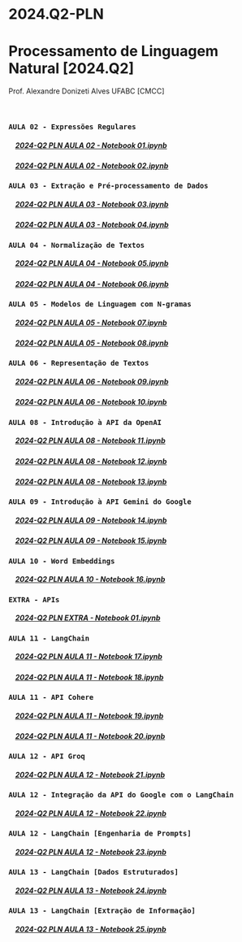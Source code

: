 # 2024.Q2-PLN

# Processamento de Linguagem Natural [2024.Q2]
Prof. Alexandre Donizeti Alves
UFABC [CMCC]

<br>

### `AULA 02 - Expressões Regulares`

##### &nbsp;&nbsp;&nbsp; [2024-Q2 PLN AULA 02 - Notebook 01.ipynb](https://github.com/adalves-ufabc/2024.Q2-PLN/blob/main/aulas/2024_Q2_PLN_AULA_02_Notebook_01.ipynb)
##### &nbsp;&nbsp;&nbsp; [2024-Q2 PLN AULA 02 - Notebook 02.ipynb](https://github.com/adalves-ufabc/2024.Q2-PLN/blob/main/aulas/2024_Q2_PLN_AULA_02_Notebook_02.ipynb)

### `AULA 03 - Extração e Pré-processamento de Dados`

##### &nbsp;&nbsp;&nbsp; [2024-Q2 PLN AULA 03 - Notebook 03.ipynb](https://github.com/adalves-ufabc/2024.Q2-PLN/blob/main/aulas/2024_Q2_PLN_AULA_03_Notebook_03.ipynb)
##### &nbsp;&nbsp;&nbsp; [2024-Q2 PLN AULA 03 - Notebook 04.ipynb](https://github.com/adalves-ufabc/2024.Q2-PLN/blob/main/aulas/2024_Q2_PLN_AULA_03_Notebook_04.ipynb)

### `AULA 04 - Normalização de Textos`

##### &nbsp;&nbsp;&nbsp; [2024-Q2 PLN AULA 04 - Notebook 05.ipynb](https://github.com/adalves-ufabc/2024.Q2-PLN/blob/main/aulas/2024_Q2_PLN_AULA_04_Notebook_05.ipynb)
##### &nbsp;&nbsp;&nbsp; [2024-Q2 PLN AULA 04 - Notebook 06.ipynb](https://github.com/adalves-ufabc/2024.Q2-PLN/blob/main/aulas/2024_Q2_PLN_AULA_04_Notebook_06.ipynb)

### `AULA 05 - Modelos de Linguagem com N-gramas`

##### &nbsp;&nbsp;&nbsp; [2024-Q2 PLN AULA 05 - Notebook 07.ipynb](https://github.com/adalves-ufabc/2024.Q2-PLN/blob/main/aulas/2024_Q2_PLN_AULA_05_Notebook_07.ipynb)
##### &nbsp;&nbsp;&nbsp; [2024-Q2 PLN AULA 05 - Notebook 08.ipynb](https://github.com/adalves-ufabc/2024.Q2-PLN/blob/main/aulas/2024_Q2_PLN_AULA_05_Notebook_08.ipynb)

### `AULA 06 - Representação de Textos`

##### &nbsp;&nbsp;&nbsp; [2024-Q2 PLN AULA 06 - Notebook 09.ipynb](https://github.com/adalves-ufabc/2024.Q2-PLN/blob/main/aulas/2024_Q2_PLN_AULA_06_Notebook_09.ipynb)
##### &nbsp;&nbsp;&nbsp; [2024-Q2 PLN AULA 06 - Notebook 10.ipynb](https://github.com/adalves-ufabc/2024.Q2-PLN/blob/main/aulas/2024_Q2_PLN_AULA_06_Notebook_10.ipynb)

### `AULA 08 - Introdução à API da OpenAI`

##### &nbsp;&nbsp;&nbsp; [2024-Q2 PLN AULA 08 - Notebook 11.ipynb](https://github.com/adalves-ufabc/2024.Q2-PLN/blob/main/aulas/2024_Q2_PLN_AULA_08_Notebook_11.ipynb)
##### &nbsp;&nbsp;&nbsp; [2024-Q2 PLN AULA 08 - Notebook 12.ipynb](https://github.com/adalves-ufabc/2024.Q2-PLN/blob/main/aulas/2024_Q2_PLN_AULA_08_Notebook_12.ipynb)
##### &nbsp;&nbsp;&nbsp; [2024-Q2 PLN AULA 08 - Notebook 13.ipynb](https://github.com/adalves-ufabc/2024.Q2-PLN/blob/main/aulas/2024_Q2_PLN_AULA_08_Notebook_13.ipynb)

### `AULA 09 - Introdução à API Gemini do Google`

##### &nbsp;&nbsp;&nbsp; [2024-Q2 PLN AULA 09 - Notebook 14.ipynb](https://github.com/adalves-ufabc/2024.Q2-PLN/blob/main/aulas/2024_Q2_PLN_AULA_09_Notebook_14.ipynb)
##### &nbsp;&nbsp;&nbsp; [2024-Q2 PLN AULA 09 - Notebook 15.ipynb](https://github.com/adalves-ufabc/2024.Q2-PLN/blob/main/aulas/2024_Q2_PLN_AULA_09_Notebook_15.ipynb)

### `AULA 10 - Word Embeddings`

##### &nbsp;&nbsp;&nbsp; [2024-Q2 PLN AULA 10 - Notebook 16.ipynb](https://github.com/adalves-ufabc/2024.Q2-PLN/blob/main/aulas/2024_Q2_PLN_AULA_10_Notebook_16.ipynb)

### `EXTRA - APIs`

##### &nbsp;&nbsp;&nbsp; [2024-Q2 PLN EXTRA - Notebook 01.ipynb](https://github.com/adalves-ufabc/2024.Q2-PLN/blob/main/aulas/2024_Q2_PLN_EXTRA_Notebook_01.ipynb)

### `AULA 11 - LangChain`

##### &nbsp;&nbsp;&nbsp; [2024-Q2 PLN AULA 11 - Notebook 17.ipynb](https://github.com/adalves-ufabc/2024.Q2-PLN/blob/main/aulas/2024_Q2_PLN_AULA_11_Notebook_17.ipynb)

##### &nbsp;&nbsp;&nbsp; [2024-Q2 PLN AULA 11 - Notebook 18.ipynb](https://github.com/adalves-ufabc/2024.Q2-PLN/blob/main/aulas/2024_Q2_PLN_AULA_11_Notebook_18.ipynb)

### `AULA 11 - API Cohere`

##### &nbsp;&nbsp;&nbsp; [2024-Q2 PLN AULA 11 - Notebook 19.ipynb](https://github.com/adalves-ufabc/2024.Q2-PLN/blob/main/aulas/2024_Q2_PLN_AULA_11_Notebook_19.ipynb)

##### &nbsp;&nbsp;&nbsp; [2024-Q2 PLN AULA 11 - Notebook 20.ipynb](https://github.com/adalves-ufabc/2024.Q2-PLN/blob/main/aulas/2024_Q2_PLN_AULA_11_Notebook_20.ipynb)

### `AULA 12 - API Groq`

##### &nbsp;&nbsp;&nbsp; [2024-Q2 PLN AULA 12 - Notebook 21.ipynb](https://github.com/adalves-ufabc/2024.Q2-PLN/blob/main/aulas/2024_Q2_PLN_AULA_12_Notebook_21.ipynb)

### `AULA 12 - Integração da API do Google com o LangChain`

##### &nbsp;&nbsp;&nbsp; [2024-Q2 PLN AULA 12 - Notebook 22.ipynb](https://github.com/adalves-ufabc/2024.Q2-PLN/blob/main/aulas/2024_Q2_PLN_AULA_12_Notebook_22.ipynb)

### `AULA 12 - LangChain [Engenharia de Prompts]`

##### &nbsp;&nbsp;&nbsp; [2024-Q2 PLN AULA 12 - Notebook 23.ipynb](https://github.com/adalves-ufabc/2024.Q2-PLN/blob/main/aulas/2024_Q2_PLN_AULA_12_Notebook_23.ipynb)

### `AULA 13 - LangChain [Dados Estruturados]`

##### &nbsp;&nbsp;&nbsp; [2024-Q2 PLN AULA 13 - Notebook 24.ipynb](https://github.com/adalves-ufabc/2024.Q2-PLN/blob/main/aulas/2024_Q2_PLN_AULA_13_Notebook_24.ipynb)

### `AULA 13 - LangChain [Extração de Informação]`

##### &nbsp;&nbsp;&nbsp; [2024-Q2 PLN AULA 13 - Notebook 25.ipynb](https://github.com/adalves-ufabc/2024.Q2-PLN/blob/main/aulas/2024_Q2_PLN_AULA_13_Notebook_25.ipynb)



